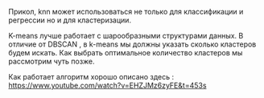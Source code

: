 Прикол, knn может использоваться не только для классификации и  регрессии но и для кластеризации. 

K-means лучше работает с шарообразными структурами данных. 
В отличие от DBSCAN , в k-means мы должны указать сколько кластеров будем искать. Как выбрать оптимальное количество кластеров мы рассмотрим чуть позже. 

Как работает алгоритм хорошо описано здесь : https://www.youtube.com/watch?v=EHZJMz6zyFE&t=453s


